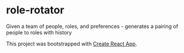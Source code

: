 # role-rotator
Given a team of people, roles, and preferences - generates a pairing of people to roles with history

This project was bootstrapped with [Create React App](https://github.com/facebookincubator/create-react-app).